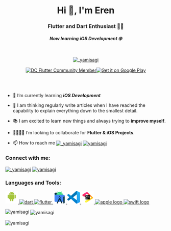 <h1 align="center">Hi 👋, I'm Eren</h1>
<h3 align="center">Flutter and Dart Enthusiast 🤏🏻</h3>
<em><h4 align="center">Now learning iOS Development 🤓</h4></em>
<br />

<p align="center"> <a href="https://twitter.com/_yamisagi" target="blank"><img src="https://img.shields.io/twitter/follow/_yamisagi?logo=twitter&style=for-the-badge" alt="_yamisagi" /></a> </p>

<p align="center"><a href="https://github.com/yamisagi"><img src="https://flutter-badge-generator.web.app/assets/assets/images/badges/dcfluttercommunity-member.svg" alt="DC Flutter Community Member" align="center" height="70" width="70" ></a><a href='https://play.google.com/store/apps/details?id=com.yamisagi.tood_em&pcampaignid=pcampaignidMKT-Other-global-all-co-prtnr-py-PartBadge-Mar2515-1'><img alt='Get it on Google Play' align="center" height="70" width="120" src='https://play.google.com/intl/en_us/badges/static/images/badges/en_badge_web_generic.png'/></a></p>
<br>
<br/>

- 🧠 I’m currently learning <em>**iOS Development**</em>

- 📝 I am thinking regularly write articles when I have reached the capability to explain everything down to the smallest detail.

- 📚 I am excited to learn new things and always trying to **improve myself**.

- 🫱🏻‍🫲🏻 I’m looking to collaborate for **Flutter & iOS Projects**.

- 📫 How to reach me <a href="https://twitter.com/_yamisagi" target="blank"><img align="center" src="https://raw.githubusercontent.com/rahuldkjain/github-profile-readme-generator/master/src/images/icons/Social/twitter.svg" alt="_yamisagi" height="30" width="40" /></a> <a href="https://linkedin.com/in/yamisagi" target="blank"><img align="center" src="https://raw.githubusercontent.com/rahuldkjain/github-profile-readme-generator/master/src/images/icons/Social/linked-in-alt.svg" alt="yamisagi" height="30" width="40" /></a>

<h3 align="left">Connect with me:</h3>
<p align="left">
<a href="https://twitter.com/_yamisagi" target="blank"><img align="center" src="https://raw.githubusercontent.com/rahuldkjain/github-profile-readme-generator/master/src/images/icons/Social/twitter.svg" alt="_yamisagi" height="30" width="40" /></a>
<a href="https://linkedin.com/in/yamisagi" target="blank"><img align="center" src="https://raw.githubusercontent.com/rahuldkjain/github-profile-readme-generator/master/src/images/icons/Social/linked-in-alt.svg" alt="yamisagi" height="30" width="40" /></a>
</p>

<h3 align="left">Languages and Tools:</h3>
<p align="left"> <a href="https://developer.android.com" target="_blank" rel="noreferrer"> <img src="https://raw.githubusercontent.com/devicons/devicon/master/icons/android/android-original-wordmark.svg" alt="android" width="40" height="40"/> </a> <a href="https://dart.dev" target="_blank" rel="noreferrer"> <img src="https://www.vectorlogo.zone/logos/dartlang/dartlang-icon.svg" alt="dart" width="40" height="40"/> </a> <a href="https://flutter.dev" target="_blank" rel="noreferrer"> <img src="https://www.vectorlogo.zone/logos/flutterio/flutterio-icon.svg" alt="flutter" width="40" height="40"/> </a> <a href="https://developer.android.com/studio" target="_blank" rel="noreferrer"> <img src="https://raw.githubusercontent.com/devicons/devicon/master/icons/androidstudio/androidstudio-original.svg" alt="androidstudio" width="40" height="40"/> </a> <a href="https://code.visualstudio.com" target="_blank" rel="noreferrer"> <img src="https://github.com/devicons/devicon/blob/master/icons/vscode/vscode-original.svg" alt="vscode" width="40" height="40"/> </a> <a href="https://www.jetbrains.com/" target="_blank" rel="noreferrer"> <img src="https://github.com/devicons/devicon/blob/master/icons/jetbrains/jetbrains-original.svg" alt="jetbrains" width="40" height="40"/> </a> <a href="https://developer.apple.com/xcode/" target="_blank" rel="noreferrer"> <img src="https://cdn.jsdelivr.net/gh/devicons/devicon/icons/apple/apple-original.svg" height="40" width="40" alt="apple logo"/> </a> <a href="https://www.swift.com" target="_blank" rel="noreferrer">
      <img src="https://cdn.jsdelivr.net/gh/devicons/devicon/icons/swift/swift-original.svg" height="40" width="40" alt="swift logo"/> </a> </p>

<p><img align="left" src="https://github-readme-stats.vercel.app/api/top-langs?username=yamisagi&show_icons=true&locale=en&layout=compact" alt="yamisagi" /></p>

<p>&nbsp;<img align="center" src="https://github-readme-stats.vercel.app/api?username=yamisagi&show_icons=true&locale=en" alt="yamisagi" /></p>

<p><img align="center" src="https://github-readme-streak-stats.herokuapp.com/?user=yamisagi&theme=default" alt="yamisagi" /></p>
<!-- Tested How Visitor Count Working :) And I think it's not my type. -->
<!-- <p align="left"> <a href="https://github.com/yamisagi" target="blank"><img src="https://komarev.com/ghpvc/?username=yamisagi&label=Visitor%20Count&color=lightgrey&style=for-the-badge" alt="yamisagi"/></a> </p> -->
